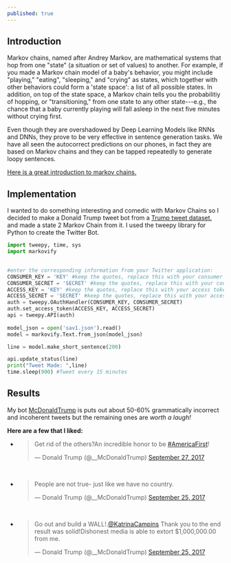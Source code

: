```yaml
---
published: true
---
```

## Introduction

Markov chains, named after Andrey Markov, are mathematical systems that hop from one "state" (a situation or set of values) to another. For example, if you made a Markov chain model of a baby's behavior, you might include "playing," "eating", "sleeping," and "crying" as states, which together with other behaviors could form a 'state space': a list of all possible states. In addition, on top of the state space, a Markov chain tells you the probabilitiy of hopping, or "transitioning," from one state to any other state---e.g., the chance that a baby currently playing will fall asleep in the next five minutes without crying first.

Even though they are overshadowed by Deep Learning Models like RNNs and DNNs, they prove to be very effective in sentence generation tasks. We have all seen the autocorrect predictions on our phones, in fact they are based on Markov chains and they can be tapped repeatedly to generate loopy sentences.

[Here is a great introduction to markov chains.](http://setosa.io/ev/markov-chains/)
## Implementation

I wanted to do something interesting and comedic with Markov Chains so I decided to make a Donald Trump tweet bot from a [Trump tweet dataset.](https://www.kaggle.com/kingburrito666/better-donald-trump-tweets) and made a state 2 Markov Chain from it.
I used the tweepy library for Python to create the Twitter Bot.
~~~python
import tweepy, time, sys
import markovify

 
#enter the corresponding information from your Twitter application:
CONSUMER_KEY = 'KEY' #keep the quotes, replace this with your consumer key
CONSUMER_SECRET = 'SECRET' #keep the quotes, replace this with your consumer secret key
ACCESS_KEY = 'KEY' #keep the quotes, replace this with your access token
ACCESS_SECRET = 'SECRET' #keep the quotes, replace this with your access token secret
auth = tweepy.OAuthHandler(CONSUMER_KEY, CONSUMER_SECRET)
auth.set_access_token(ACCESS_KEY, ACCESS_SECRET)
api = tweepy.API(auth)
 
model_json = open('sav1.json').read()
model = markovify.Text.from_json(model_json)

line = model.make_short_sentence(200)

api.update_status(line)
print("Tweet Made: ",line)
time.sleep(900) #Tweet every 15 minutes
~~~

## Results

My bot [McDonaldTrump](https://twitter.com/__McDonaldTrump) is puts out about 50-60% grammatically incorrect and incoherent tweets but the remaining ones are *worth a laugh!*

**Here are a few that I liked:**


* <blockquote class="twitter-tweet" data-lang="en"><p lang="en" dir="ltr">Get rid of the others?An incredible honor to be <a href="https://twitter.com/hashtag/AmericaFirst?src=hash&amp;ref_src=twsrc%5Etfw">#AmericaFirst</a>!</p>&mdash; Donald Trump (@__McDonaldTrump) <a href="https://twitter.com/__McDonaldTrump/status/912944443879239680?ref_src=twsrc%5Etfw">September 27, 2017</a></blockquote>
<script async src="//platform.twitter.com/widgets.js" charset="utf-8"></script><br>


* <blockquote class="twitter-tweet" data-lang="en"><p lang="en" dir="ltr">People are not true- just like we have no country.</p>&mdash; Donald Trump (@__McDonaldTrump) <a href="https://twitter.com/__McDonaldTrump/status/912232902351519744?ref_src=twsrc%5Etfw">September 25, 2017</a></blockquote>
<script async src="//platform.twitter.com/widgets.js" charset="utf-8"></script><br>



* <blockquote class="twitter-tweet" data-lang="en"><p lang="en" dir="ltr">Go out and build a WALL!.<a href="https://twitter.com/KatrinaCampins?ref_src=twsrc%5Etfw">@KatrinaCampins</a> Thank you to the end result was solid!Dishonest media is able to extort $1,000,000.00 from me.</p>&mdash; Donald Trump (@__McDonaldTrump) <a href="https://twitter.com/__McDonaldTrump/status/912251927349559296?ref_src=twsrc%5Etfw">September 25, 2017</a></blockquote>
<script async src="//platform.twitter.com/widgets.js" charset="utf-8"></script><br>
